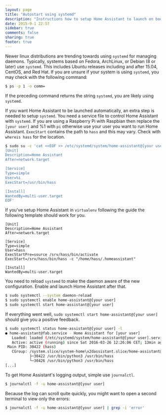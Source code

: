```yaml
---
layout: page
title: "Autostart using systemd"
description: "Instructions how to setup Home Assistant to launch on boot using systemd."
date: 2015-9-1 22:57
sidebar: true
comments: false
sharing: true
footer: true
---
```


Newer linux distributions are trending towards using `systemd` for managing daemons. Typically, systems based on Fedora, ArchLinux, or Debian (8 or later) use `systemd`. This includes Ubuntu releases including and after 15.04, CentOS, and Red Hat. If you are unsure if your system is using `systemd`, you may check with the following command:

```bash
$ ps -p 1 -o comm=
```

If the preceding command returns the string `systemd`, you are likely using `systemd`.

If you want Home Assistant to be launched automatically, an extra step is needed to setup `systemd`. You need a service file to control Home Assistant with `systemd`. If you are using a Raspberry Pi with Raspbian then replace the `[your user]` and %1 with `pi` otherwise use your user you want to run Home Assistant. `ExecStart` contains the path to `hass` and this may vary. Check with `whereis hass` for the location.

```bash
$ sudo su -c 'cat <<EOF >> /etc/systemd/system/home-assistant@[your user].service
[Unit]
Description=Home Assistant
After=network.target

[Service]
Type=simple
User=%i
ExecStart=/usr/bin/hass

[Install]
WantedBy=multi-user.target
EOF'
```

If you've setup Home Assistant in `virtualenv` following the guide the following template should work for you.

```
[Unit]
Description=Home Assistant
After=network.target

[Service]
Type=simple
User=hass
ExecStartPre=source /srv/hass/bin/activate
ExecStart=/srv/hass/bin/hass -c "/home/hass/.homeassistant"

[Install]
WantedBy=multi-user.target
```

You need to reload `systemd` to make the daemon aware of the new configuration. Enable and launch Home Assistant after that.

```bash
$ sudo systemctl --system daemon-reload
$ sudo systemctl enable home-assistant@[your user]
$ sudo systemctl start home-assistant@[your user]
```

If everything went well, `sudo systemctl start home-assistant@[your user]` should give you a positive feedback.

```bash
$ sudo systemctl status home-assistant@[your user] -l
● home-assistant@fab.service - Home Assistant for [your user]
   Loaded: loaded (/etc/systemd/system/home-assistant@[your user].service; enabled; vendor preset: disabled)
   Active: active (running) since Sat 2016-03-26 12:26:06 CET; 13min ago
 Main PID: 30422 (hass)
   CGroup: /system.slice/system-home\x2dassistant.slice/home-assistant@[your user].service
           ├─30422 /usr/bin/python3 /usr/bin/hass
           └─30426 /usr/bin/python3 /usr/bin/hass
[...]
```

To get Home Assistant's logging output, simple use `journalctl`.

```bash
$ journalctl -f -u home-assistant@[your user]
```

Because the log can scroll quite quickly, you might want to open a second terminal to view only the errors:
```bash
$ journalctl -f -u home-assistant@[your user] | grep -i 'error'
```
